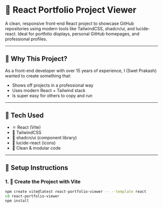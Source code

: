 # 🚀 React Portfolio Project Viewer

A clean, responsive front-end React project to showcase GitHub repositories using modern tools like TailwindCSS, shadcn/ui, and lucide-react. Ideal for portfolio displays, personal GitHub homepages, and professional profiles.

---

## 🧠 Why This Project?

As a front-end developer with over 15 years of experience, I (Swet Prakash) wanted to create something that:

- Shows off projects in a professional way
- Uses modern React + Tailwind stack
- Is super easy for others to copy and run

---

## 🔧 Tech Used

- ⚛️ React (Vite)
- 💨 TailwindCSS
- 🧩 shadcn/ui (component library)
- 🎯 lucide-react (icons)
- 🧠 Clean & modular code

---

## 📂 Setup Instructions

### 1. 🧱 Create the Project with Vite

```bash
npm create vite@latest react-portfolio-viewer -- --template react
cd react-portfolio-viewer
npm install
